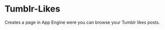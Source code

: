 Tumblr-Likes
============

Creates a page in App Engine were you can browse your Tumblr likes posts.
